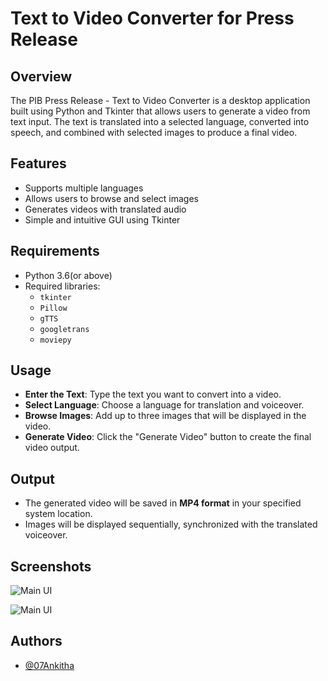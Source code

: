 
# Text to Video Converter for Press Release
## Overview
The PIB Press Release - Text to Video Converter is a desktop application built using Python and Tkinter that allows users to generate a video from text input. The text is translated into a selected language, converted into speech, and combined with selected images to produce a final video.

## Features
- Supports multiple languages
- Allows users to browse and select images
- Generates videos with translated audio
- Simple and intuitive GUI using Tkinter

## Requirements
- Python 3.6(or above)
- Required libraries:
  - `tkinter`
  - `Pillow`
  - `gTTS`
  - `googletrans`
  - `moviepy`

## Usage
- **Enter the Text**: Type the text you want to convert into a video.
- **Select Language**: Choose a language for translation and voiceover.
- **Browse Images**: Add up to three images that will be displayed in the video.
- **Generate Video**: Click the "Generate Video" button to create the final video output.

## Output
- The generated video will be saved in **MP4 format** in your specified system location.
- Images will be displayed sequentially, synchronized with the translated voiceover.


## Screenshots

![Main UI](https://drive.google.com/file/d/1KrJJaCHXXIEabSUfAFiSqhzWDmgrr5We/view?usp=sharing)

![Main UI](https://drive.google.com/file/d/1JbtxqDKFO2EnpBMYUJya6CiXpu-5dNIx/view?usp=sharing)




## Authors

- [@07Ankitha](https://www.github.com/07Ankitha)

